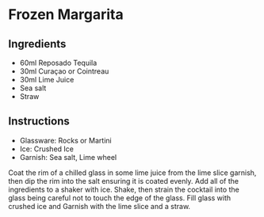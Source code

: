 # Frozen Margarita

## Ingredients

- 60ml Reposado Tequila
- 30ml Curaçao or Cointreau
- 30ml Lime Juice
- Sea salt
- Straw

## Instructions

- Glassware: Rocks or Martini
- Ice: Crushed Ice
- Garnish: Sea salt, Lime wheel

Coat the rim of a chilled glass in some lime juice from the lime slice garnish, then dip the rim into the salt ensuring it is coated evenly. Add all of the ingredients to a shaker with ice. Shake, then strain the cocktail into the glass being careful not to touch the edge of the glass. Fill glass with crushed ice and Garnish with the lime slice and a straw.
